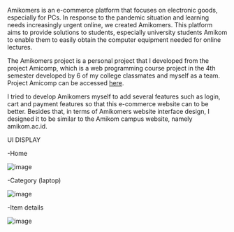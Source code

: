 Amikomers is an e-commerce platform that focuses on electronic goods, especially for PCs. In response to the pandemic situation and learning needs increasingly urgent online, we created Amikomers. This platform aims to provide solutions to students, especially university students Amikom to enable them to easily obtain the computer equipment needed for online lectures.

The Amikomers project is a personal project that I developed from the project Amicomp, which is a web programming course project in the 4th semester developed by 6 of my college classmates and myself as a team. Project Amicomp can be accessed [here](https://murqdan.github.io/amicomp/).

I tried to develop Amikomers myself to add several features such as login, cart and payment features so that this e-commerce website can to be better. Besides that, in terms of Amikomers website interface design, I designed it to be similar to the Amikom campus website, namely amikom.ac.id.

UI DISPLAY


-Home

![image](https://github.com/murqdan/amikomers-vue/assets/66340211/8888f541-2c5c-464b-b60d-afe5aa817972)






-Category (laptop)

![image](https://github.com/murqdan/amikomers-vue/assets/66340211/b198063f-b8e6-4f86-a305-b32fa151cb73)





-Item details

![image](https://github.com/murqdan/amikomers-vue/assets/66340211/7cc8998c-ba93-4a11-9f37-0d2c9d831336)
